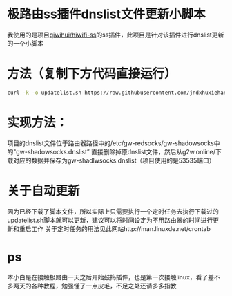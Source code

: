 # 极路由ss插件dnslist文件更新小脚本
我使用的是项目[qiwihui/hiwifi-ss](https://github.com/qiwihui/hiwifi-ss)的ss插件，此项目是针对该插件进行dnslist更新的一个小脚本
# 方法（复制下方代码直接运行）
```sh
curl -k -o updatelist.sh https://raw.githubusercontent.com/jndxhuxiehang/-dnslist-/master/updatelist.sh && sh updatelist.sh 
```
# 实现方法：
项目的dnslist文件位于路由器路径中的/etc/gw-redsocks/gw-shadowsocks中的"gw-shadowsocks.dnslist”
直接删除掉原dnslist文件，然后从g2w.online/下载对应的数据并保存为gw-shadlwsocks.dnslist（项目使用的是53535端口）
# 关于自动更新
因为已经下载了脚本文件，所以实际上只需要执行一个定时任务去执行下载过的updatelist.sh脚本就可以更新，建议可以将时间设定为不用路由器的时间进行更新和重启工作
关于定时任务的用法见此网站http://man.linuxde.net/crontab
# ps
本小白是在接触极路由一天之后开始鼓捣插件，也是第一次接触linux，看了差不多两天的各种教程，勉强懂了一点皮毛，不足之处还请多多指教

